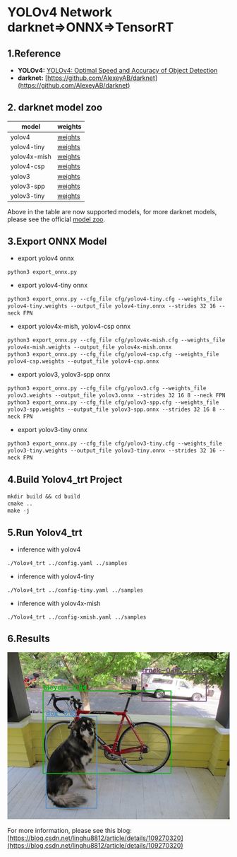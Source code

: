 # YOLOv4 Network darknet=>ONNX=>TensorRT

## 1.Reference
- **YOLOv4:** [YOLOv4: Optimal Speed and Accuracy of Object Detection](https://arxiv.org/abs/2004.10934)
- **darknet:** [https://github.com/AlexeyAB/darknet](https://github.com/AlexeyAB/darknet)

## 2. darknet model zoo
model|weights
---|---
yolov4|[weights](https://drive.google.com/open?id=1sWNozS0emz7bmQTUWDLvsubLGnCwUiIS)
yolov4-tiny|[weights](https://github.com/AlexeyAB/darknet/releases/download/darknet_yolo_v4_pre/yolov4-tiny.weights)
yolov4x-mish|[weights](https://github.com/AlexeyAB/darknet/releases/download/darknet_yolo_v4_pre/yolov4x-mish.weights)
yolov4-csp|[weights](https://github.com/AlexeyAB/darknet/releases/download/darknet_yolo_v4_pre/yolov4-csp.weights)
yolov3|[weights](https://pjreddie.com/media/files/yolov3.weights)
yolov3-spp|[weights](https://pjreddie.com/media/files/yolov3-spp.weights)
yolov3-tiny|[weights](https://pjreddie.com/media/files/yolov3-tiny.weights)

Above in the table are  now supported models, for more darknet models, please see the official [model zoo](https://github.com/AlexeyAB/darknet/wiki/YOLOv4-model-zoo).

## 3.Export ONNX Model
- export yolov4 onnx
```
python3 export_onnx.py
```
- export yolov4-tiny onnx
```
python3 export_onnx.py --cfg_file cfg/yolov4-tiny.cfg --weights_file yolov4-tiny.weights --output_file yolov4-tiny.onnx --strides 32 16 --neck FPN
```
- export yolov4x-mish, yolov4-csp onnx
```
python3 export_onnx.py --cfg_file cfg/yolov4x-mish.cfg --weights_file yolov4x-mish.weights --output_file yolov4x-mish.onnx
python3 export_onnx.py --cfg_file cfg/yolov4-csp.cfg --weights_file yolov4-csp.weights --output_file yolov4-csp.onnx
```
- export yolov3, yolov3-spp onnx
```
python3 export_onnx.py --cfg_file cfg/yolov3.cfg --weights_file yolov3.weights --output_file yolov3.onnx --strides 32 16 8 --neck FPN
python3 export_onnx.py --cfg_file cfg/yolov3-spp.cfg --weights_file yolov3-spp.weights --output_file yolov3-spp.onnx --strides 32 16 8 --neck FPN
```
- export yolov3-tiny onnx
```
python3 export_onnx.py --cfg_file cfg/yolov3-tiny.cfg --weights_file yolov3-tiny.weights --output_file yolov3-tiny.onnx --strides 32 16 --neck FPN
```

## 4.Build Yolov4_trt Project
```
mkdir build && cd build
cmake ..
make -j
```

## 5.Run Yolov4_trt
- inference with yolov4
```
./Yolov4_trt ../config.yaml ../samples
```
- inference with yolov4-tiny
```
./Yolov4_trt ../config-tiny.yaml ../samples
```
- inference with yolov4x-mish
```
./Yolov4_trt ../config-xmish.yaml ../samples
```

## 6.Results
![](prediction.jpg)

For more information, please see this blog: [https://blog.csdn.net/linghu8812/article/details/109270320](https://blog.csdn.net/linghu8812/article/details/109270320)
